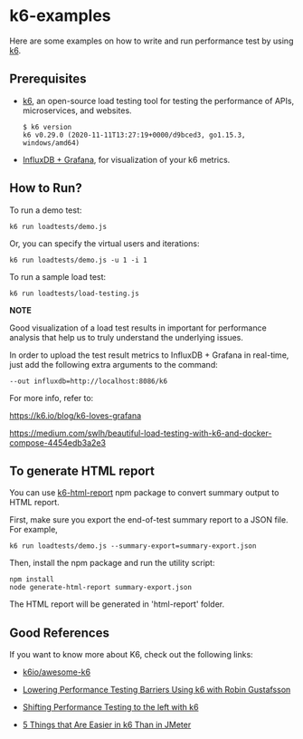 # k6-examples

Here are some examples on how to write and run performance test by using [k6](https://k6.io/).

## Prerequisites

* [k6](https://k6.io/docs/getting-started/installation), an open-source load testing tool for testing the performance of APIs, microservices, and websites.
    ```
    $ k6 version
    k6 v0.29.0 (2020-11-11T13:27:19+0000/d9bced3, go1.15.3, windows/amd64)
    ```
* [InfluxDB + Grafana](https://k6.io/docs/results-visualization/influxdb-+-grafana), for visualization of your k6 metrics.

## How to Run?

To run a demo test:
```
k6 run loadtests/demo.js
```
Or, you can specify the virtual users and iterations:
```
k6 run loadtests/demo.js -u 1 -i 1
```
To run a sample load test:
```
k6 run loadtests/load-testing.js
```

**NOTE**

Good visualization of a load test results in important for performance analysis that help us to truly understand the underlying issues.

In order to upload the test result metrics to InfluxDB + Grafana in real-time, just add the following extra arguments to the command:
```
--out influxdb=http://localhost:8086/k6
```

For more info, refer to:

https://k6.io/blog/k6-loves-grafana

https://medium.com/swlh/beautiful-load-testing-with-k6-and-docker-compose-4454edb3a2e3

## To generate HTML report

You can use [k6-html-report](https://www.npmjs.com/package/k6-html-reporter?activeTab=readme) npm package to convert summary output to HTML report.

First, make sure you export the end-of-test summary report to a JSON file. For example,
```
k6 run loadtests/demo.js --summary-export=summary-export.json
```
Then, install the npm package and run the utility script:
```
npm install
node generate-html-report summary-export.json
```
The HTML report will be generated in 'html-report' folder.

## Good References

If you want to know more about K6, check out the following links:

* [k6io/awesome-k6](https://github.com/k6io/awesome-k6)

* [Lowering Performance Testing Barriers Using k6 with Robin Gustafsson](https://testguild.com/podcast/automation/211-performance-testing-k6-robin-gustafsson/)

* [Shifting Performance Testing to the left with k6](https://www.mariedrake.com/post/shifting-performance-testing-to-the-left-with-k6)

* [5 Things that Are Easier in k6 Than in JMeter](https://dzone.com/articles/5-things-that-are-easier-to-do-in-k6-than-in-jmete)
